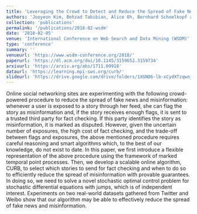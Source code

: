 ```yaml
---
title: 'Leveraging the Crowd to Detect and Reduce the Spread of Fake News and Misinformation'
authors: 'Jooyeon Kim, Behzad Tabibian, Alice Oh, Bernhard Schoelkopf and Manuel Gomez-Rodriguez'
collection: 'publications'
permalink: '/publications/2018-02-wsdm'
date: '2018-02-05'
venue: 'International Conference on Web Search and Data Mining (WSDM)'
type: 'conference'
summary: ''
venueurl: 'https://www.wsdm-conference.org/2018/'
paperurl: 'https://dl.acm.org/doi/10.1145/3159652.3159734'
arxivurl: 'https://arxiv.org/abs/1711.09918'
dataurl: 'https://learning.mpi-sws.org/curb/'
slideurl: 'https://drive.google.com/drive/folders/1XGNO6-lb-xCydXTzqwnjaLQLpFeUgrz5'
---
```


Online social networking sites are experimenting with the following crowd-powered procedure to reduce the spread of fake news and misinformation: whenever a user is exposed to a story through her feed, she can flag the story as misinformation and, if the story receives enough flags, it is sent to a trusted third party for fact checking. If this party identifies the story as misinformation, it is marked as disputed. However, given the uncertain number of exposures, the high cost of fact checking, and the trade-off between flags and exposures, the above mentioned procedure requires careful reasoning and smart algorithms which, to the best of our knowledge, do not exist to date. In this paper, we first introduce a flexible representation of the above procedure using the framework of marked temporal point processes. Then, we develop a scalable online algorithm, CURB, to select which stories to send for fact checking and when to do so to efficiently reduce the spread of misinformation with provable guarantees. In doing so, we need to solve a novel stochastic optimal control problem for stochastic differential equations with jumps, which is of independent interest. Experiments on two real-world datasets gathered from Twitter and Weibo show that our algorithm may be able to effectively reduce the spread of fake news and misinformation.